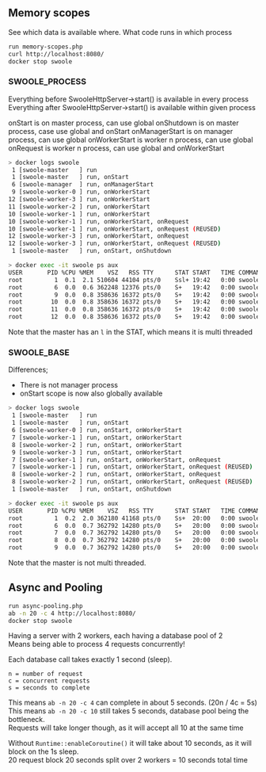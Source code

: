 
## Memory scopes

See which data is available where. What code runs in which process

```bash
run memory-scopes.php
curl http://localhost:8080/
docker stop swoole
```

### SWOOLE_PROCESS

Everything before SwooleHttpServer->start() is available in every process
Everything after SwooleHttpServer->start() is available within given process

onStart is on master process, can use global
onShutdown is on master process, case use global and onStart
onManagerStart is on manager process, can use global
onWorkerStart is worker n process, can use global
onRequest is worker n process, can use global and onWorkerStart

```bash
> docker logs swoole
 1 [swoole-master   ] run
 1 [swoole-master   ] run, onStart
 6 [swoole-manager  ] run, onManagerStart
 9 [swoole-worker-0 ] run, onWorkerStart
12 [swoole-worker-3 ] run, onWorkerStart
11 [swoole-worker-2 ] run, onWorkerStart
10 [swoole-worker-1 ] run, onWorkerStart
10 [swoole-worker-1 ] run, onWorkerStart, onRequest
10 [swoole-worker-1 ] run, onWorkerStart, onRequest (REUSED)
12 [swoole-worker-3 ] run, onWorkerStart, onRequest
12 [swoole-worker-3 ] run, onWorkerStart, onRequest (REUSED)
 1 [swoole-master   ] run, onStart, onShutdown
```

```bash
> docker exec -it swoole ps aux
USER       PID %CPU %MEM    VSZ   RSS TTY      STAT START   TIME COMMAND
root         1  0.1  2.1 510604 44104 pts/0    Ssl+ 19:42   0:00 swoole-master
root         6  0.0  0.6 362248 12376 pts/0    S+   19:42   0:00 swoole-manager
root         9  0.0  0.8 358636 16372 pts/0    S+   19:42   0:00 swoole-worker-0
root        10  0.0  0.8 358636 16372 pts/0    S+   19:42   0:00 swoole-worker-1
root        11  0.0  0.8 358636 16372 pts/0    S+   19:42   0:00 swoole-worker-2
root        12  0.0  0.8 358636 16372 pts/0    S+   19:42   0:00 swoole-worker-3
```

Note that the master has an `l` in the STAT, which means it is multi threaded


### SWOOLE_BASE

Differences;
 - There is not manager process
 - onStart scope is now also globally available

```bash
> docker logs swoole
 1 [swoole-master   ] run
 1 [swoole-master   ] run, onStart
 6 [swoole-worker-0 ] run, onStart, onWorkerStart
 7 [swoole-worker-1 ] run, onStart, onWorkerStart
 8 [swoole-worker-2 ] run, onStart, onWorkerStart
 9 [swoole-worker-3 ] run, onStart, onWorkerStart
 7 [swoole-worker-1 ] run, onStart, onWorkerStart, onRequest
 7 [swoole-worker-1 ] run, onStart, onWorkerStart, onRequest (REUSED)
 8 [swoole-worker-2 ] run, onStart, onWorkerStart, onRequest
 8 [swoole-worker-2 ] run, onStart, onWorkerStart, onRequest (REUSED)
 1 [swoole-master   ] run, onStart, onShutdown
```

```bash
> docker exec -it swoole ps aux
USER       PID %CPU %MEM    VSZ   RSS TTY      STAT START   TIME COMMAND
root         1  0.2  2.0 362180 41168 pts/0    Ss+  20:00   0:00 swoole-master
root         6  0.0  0.7 362792 14280 pts/0    S+   20:00   0:00 swoole-worker-0
root         7  0.0  0.7 362792 14280 pts/0    S+   20:00   0:00 swoole-worker-1
root         8  0.0  0.7 362792 14280 pts/0    S+   20:00   0:00 swoole-worker-2
root         9  0.0  0.7 362792 14280 pts/0    S+   20:00   0:00 swoole-worker-3
```

Note that the master is not multi threaded.

## Async and Pooling

```bash
run async-pooling.php
ab -n 20 -c 4 http://localhost:8080/
docker stop swoole
```

Having a server with 2 workers, each having a database pool of 2  
Means being able to process 4 requests concurrently!

Each database call takes exactly 1 second (sleep).

```
n = number of request
c = concurrent requests
s = seconds to complete
```

This means `ab -n 20 -c 4` can complete in about 5 seconds. (20n / 4c = 5s)  
This means `ab -n 20 -c 10` still takes 5 seconds, database pool being the bottleneck.  
Requests will take longer though, as it will accept all 10 at the same time

Without `Runtime::enableCoroutine()` it will take about 10 seconds, as it will block on the 1s sleep.  
20 request block 20 seconds split over 2 workers = 10 seconds total time